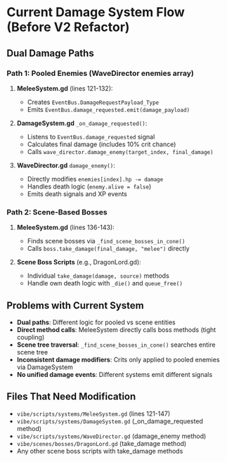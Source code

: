 # Current Damage System Flow (Before V2 Refactor)

## Dual Damage Paths

### Path 1: Pooled Enemies (WaveDirector enemies array)
1. **MeleeSystem.gd** (lines 121-132):
   - Creates `EventBus.DamageRequestPayload_Type`
   - Emits `EventBus.damage_requested.emit(damage_payload)`

2. **DamageSystem.gd** `_on_damage_requested()`:
   - Listens to `EventBus.damage_requested` signal
   - Calculates final damage (includes 10% crit chance)
   - Calls `wave_director.damage_enemy(target_index, final_damage)`

3. **WaveDirector.gd** `damage_enemy()`:
   - Directly modifies `enemies[index].hp -= damage`
   - Handles death logic (`enemy.alive = false`)
   - Emits death signals and XP events

### Path 2: Scene-Based Bosses
1. **MeleeSystem.gd** (lines 136-143):
   - Finds scene bosses via `_find_scene_bosses_in_cone()`
   - Calls `boss.take_damage(final_damage, "melee")` directly

2. **Scene Boss Scripts** (e.g., DragonLord.gd):
   - Individual `take_damage(damage, source)` methods
   - Handle own death logic with `_die()` and `queue_free()`

## Problems with Current System
- **Dual paths**: Different logic for pooled vs scene entities
- **Direct method calls**: MeleeSystem directly calls boss methods (tight coupling)
- **Scene tree traversal**: `_find_scene_bosses_in_cone()` searches entire scene tree
- **Inconsistent damage modifiers**: Crits only applied to pooled enemies via DamageSystem
- **No unified damage events**: Different systems emit different signals

## Files That Need Modification
- `vibe/scripts/systems/MeleeSystem.gd` (lines 121-147)
- `vibe/scripts/systems/DamageSystem.gd` (_on_damage_requested method)
- `vibe/scripts/systems/WaveDirector.gd` (damage_enemy method)
- `vibe/scenes/bosses/DragonLord.gd` (take_damage method)
- Any other scene boss scripts with take_damage methods